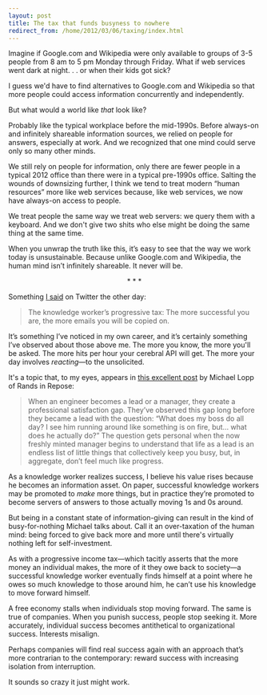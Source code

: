 ```yaml
---
layout: post
title: The tax that funds busyness to nowhere
redirect_from: /home/2012/03/06/taxing/index.html
---
```

<p>Imagine if Google.com and Wikipedia were only available to groups of 3-5 people from 8 am to 5 pm Monday through Friday. What if web services went dark at night. . . or when their kids got sick?</p>
<p>I guess we'd have to find alternatives to Google.com and Wikipedia so that more people could access information concurrently and independently.</p>
<p>But what would a world like <em>that</em> look like?</p>
<p>Probably like the typical workplace before the mid-1990s. Before always-on and infinitely shareable information sources, we relied on people for answers, especially at work. And we recognized that one mind could serve only so many other minds.</p>
<p>We still rely on people for information, only there are fewer people in a typical 2012 office than there were in a typical pre-1990s office. Salting the wounds of downsizing further, I think we tend to treat modern “human resources” more like web services because, like web services, we now have always-on access to people.</p>
<p>We treat people the same way we treat web servers: we query them with a keyboard. And we don't give two shits who else might be doing the same thing at the same time.</p>
<p>When you unwrap the truth like this, it’s easy to see that the way we work today is unsustainable. Because unlike Google.com and Wikipedia, the human mind isn’t infinitely shareable. It never will be.</p>
<p style="text-align: center;">* * *</p>
<p>Something <a href="https://twitter.com/#!/eddie_smith/status/175335520921063424">I said</a> on Twitter the other day:</p>
<blockquote>
<p>The knowledge worker’s progressive tax: The more successful you are, the more emails you will be copied on.</p>
</blockquote>
<p>It’s something I’ve noticed in my own career, and it’s certainly something I’ve observed about those above me. The more you know, the more you'll be asked. The more hits per hour your cerebral API will get. The more your day involves <em>reacting—</em>to the unsolicited.</p>
<p>It's a topic that, to my eyes, appears in <a href="http://www.randsinrepose.com/archives/2012/02/29/a_precious_hour.html">this excellent post</a> by Michael Lopp of Rands in Repose:</p>
<blockquote>
<p>When an engineer becomes a lead or a manager, they create a professional satisfaction gap. They’ve observed this gap long before they became a lead with the question: “What does my boss do all day? I see him running around like something is on fire, but… what does he actually do?” The question gets personal when the now freshly minted manager begins to understand that life as a lead is an endless list of little things that collectively keep you busy, but, in aggregate, don’t feel much like progress.</p>
</blockquote>
<p>As a knowledge worker realizes success, I believe his value rises because he becomes an information asset. On paper, successful knowledge workers may be promoted to <em>make</em> more things, but in practice they’re promoted to become servers of answers to those actually moving 1s and 0s around.</p>
<p>But being in a constant state of information-giving can result in the kind of busy-for-nothing Michael talks about. Call it an over-taxation of the human mind: being forced to give back more and more until there's virtually nothing left for self-investment.</p>
<p>As with a progressive income tax—which tacitly asserts that the more money an individual makes, the more of it they owe back to society—a successful knowledge worker eventually finds himself at a point where he owes so much knowledge to those around him, he can’t use his knowledge to move forward himself.</p>
<p>A free economy stalls when individuals stop moving forward. The same is true of companies. When you punish success, people stop seeking it. More accurately, individual success becomes antithetical to organizational success. Interests misalign.</p>
<p>Perhaps companies will find real success again with an approach that’s more contrarian to the contemporary: reward success with increasing isolation from interruption.</p>
<p>It sounds so crazy it just might work.</p>

